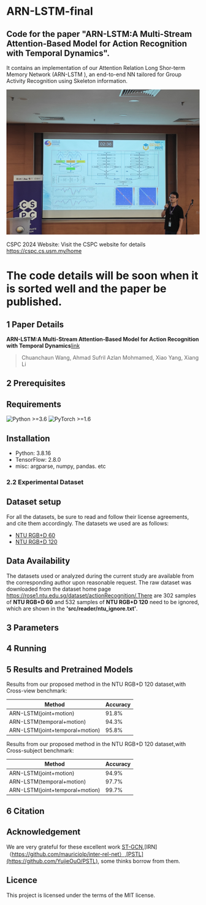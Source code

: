 # ARN-LSTM-final
## Code for the paper "ARN-LSTM:A Multi-Stream Attention-Based Model for Action Recognition with Temporal Dynamics".
It contains an implementation of our Attention Relation Long Shor-term Memory Network (ARN-LSTM ), an end-to-end NN tailored for Group Activity Recognition using Skeleton information. 


<div align="center">
    <img src="./images/cspc2024.jpg", width="900",height='600'>
</div>

CSPC 2024 Website: Visit the CSPC website for details https://cspc.cs.usm.my/home

# The code details will be soon when it is sorted well and the paper be published.

## 1 Paper Details
**ARN-LSTM:A Multi-Stream Attention-Based Model for Action Recognition with Temporal Dynamics**[link](xxxxx)
>Chuanchaun Wang, Ahmad Sufril Azlan Mohmamed, Xiao Yang, Xiang Li

## 2 Prerequisites
## Requirements

  ![Python >=3.6](https://img.shields.io/badge/Python->=3.6-yellow.svg)    ![PyTorch >=1.6](https://img.shields.io/badge/PyTorch->=1.6-blue.svg)

## Installation

- Python: 3.8.16
- TensorFlow: 2.8.0
- misc: argparse, numpy, pandas. etc


### 2.2 Experimental Dataset
## Dataset setup
For all the datasets, be sure to read and follow their license agreements, and cite them accordingly. The datasets we used are as follows:
- [NTU RGB+D 60](https://arxiv.org/pdf/1604.02808.pdf)
- [NTU RGB+D 120](https://arxiv.org/pdf/1905.04757.pdf)


## Data Availability
The datasets used or analyzed during the current study are available from the corresponding author upon reasonable request. The raw dataset was downloaded from the dataset home page https://rose1.ntu.edu.sg/dataset/actionRecognition/.There are 302 samples of **NTU RGB+D 60** and 532 samples of **NTU RGB+D 120** need to be ignored, which are shown in the **'src/reader/ntu_ignore.txt'**.


## 3 Parameters


## 4 Running


## 5 Results and Pretrained Models
Results from our proposed method in the NTU RGB+D 120 dataset,with Cross-view benchmark:

Method | Accuracy
------------ | -------------
ARN-LSTM(joint+motion)					| 91.8%
ARN-LSTM(temporal+motion)			| 94.3%
ARN-LSTM(joint+temporal+motion)				| 95.8%

Results from our proposed method in the NTU RGB+D 120 dataset,with Cross-subject benchmark:

Method | Accuracy
------------ | -------------
ARN-LSTM(joint+motion)					| 94.9%
ARN-LSTM(temporal+motion)			| 97.7%
ARN-LSTM(joint+temporal+motion)				| 99.7%


## 6 Citation



## Acknowledgement
We are very grateful for these excellent work [ST-GCN](https://github.com/yysijie/st-gcn),[IRN]（https://github.com/mauriciolp/inter-rel-net）,[PSTL](https://github.com/YujieOuO/PSTL), some thinks borrow from them.

## Licence
This project is licensed under the terms of the MIT license.

